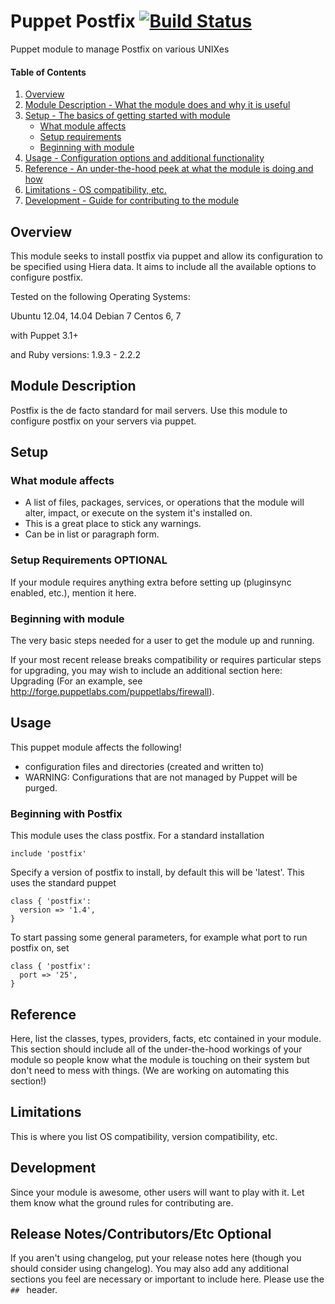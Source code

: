 # Puppet Postfix [![Build Status](https://travis-ci.org/tlcowling/tlcowling-postfix.svg?branch=master)](https://travis-ci.org/tlcowling/tlcowling-postfix)
Puppet module to manage Postfix on various UNIXes

#### Table of Contents

1. [Overview](#overview)
2. [Module Description - What the module does and why it is useful](#module-description)
3. [Setup - The basics of getting started with module](#setup)
    * [What module affects](#what-module-affects)
    * [Setup requirements](#setup-requirements)
    * [Beginning with module](#beginning-with-module)
4. [Usage - Configuration options and additional functionality](#usage)
5. [Reference - An under-the-hood peek at what the module is doing and how](#reference)
5. [Limitations - OS compatibility, etc.](#limitations)
6. [Development - Guide for contributing to the module](#development)

## Overview

This module seeks to install postfix via puppet and allow its configuration to be specified using
Hiera data. It aims to include all the available options to configure postfix.

Tested on the following Operating Systems:

Ubuntu 12.04, 14.04
Debian 7
Centos 6, 7

with Puppet 3.1+

and Ruby versions:
1.9.3 - 2.2.2 

## Module Description

Postfix is the de facto standard for mail servers.  Use this module to configure postfix on your
servers via puppet.

## Setup

### What module affects

* A list of files, packages, services, or operations that the module will alter,
  impact, or execute on the system it's installed on.
* This is a great place to stick any warnings.
* Can be in list or paragraph form.

### Setup Requirements **OPTIONAL**

If your module requires anything extra before setting up (pluginsync enabled,
etc.), mention it here.

### Beginning with module

The very basic steps needed for a user to get the module up and running.

If your most recent release breaks compatibility or requires particular steps
for upgrading, you may wish to include an additional section here: Upgrading
(For an example, see http://forge.puppetlabs.com/puppetlabs/firewall).

## Usage

This puppet module affects the following!  
  - configuration files and directories (created and written to)
  - WARNING: Configurations that are not managed by Puppet will be purged.


### Beginning with Postfix
This module uses the class postfix.  For a standard installation

```puppet
include 'postfix'
```

Specify a version of postfix to install, by default this will be 'latest'.  This uses the standard
puppet 
```puppet
class { 'postfix':
  version => '1.4',
}
```

To start passing some general parameters, for example what port to run postfix on, set
```puppet
class { 'postfix':
  port => '25',
}
```


## Reference

Here, list the classes, types, providers, facts, etc contained in your module.
This section should include all of the under-the-hood workings of your module so
people know what the module is touching on their system but don't need to mess
with things. (We are working on automating this section!)

## Limitations

This is where you list OS compatibility, version compatibility, etc.

## Development

Since your module is awesome, other users will want to play with it. Let them
know what the ground rules for contributing are.

## Release Notes/Contributors/Etc **Optional**

If you aren't using changelog, put your release notes here (though you should
consider using changelog). You may also add any additional sections you feel are
necessary or important to include here. Please use the `## ` header.
